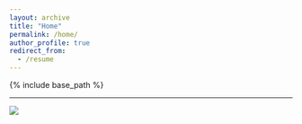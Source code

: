 ```yaml
---
layout: archive
title: "Home"
permalink: /home/
author_profile: true
redirect_from:
  - /resume
---
```



{% include base_path %}

---

<a href="https://clustrmaps.com/site/1c7ct"  title="ClustrMaps"><img src="//www.clustrmaps.com/map_v2.png?d=TtQYZYFrk87LEWmUBSwoKSS3gQYl6vR5iALr2DB9cO4&cl=ffffff" /></a>